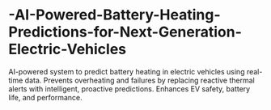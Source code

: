 # -AI-Powered-Battery-Heating-Predictions-for-Next-Generation-Electric-Vehicles
AI-powered system to predict battery heating in electric vehicles using real-time data. Prevents overheating and failures by replacing reactive thermal alerts with intelligent, proactive predictions. Enhances EV safety, battery life, and performance.
